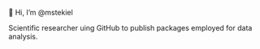 👋 Hi, I’m @mstekiel

Scientific researcher uing GitHub to publish packages employed for data analysis.
